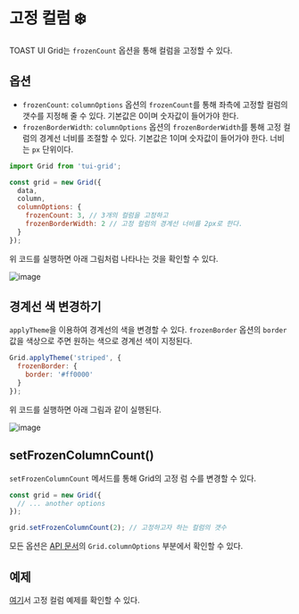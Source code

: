 # 고정 컬럼 ❄️

TOAST UI Grid는 `frozenCount` 옵션을 통해 컬럼을 고정할 수 있다. 

## 옵션

* `frozenCount`: `columnOptions` 옵션의 `frozenCount`를 통해 좌측에 고정할 컬럼의 갯수를 지정해 줄 수 있다. 기본값은 0이며 숫자값이 들어가야 한다.
* `frozenBorderWidth`: `columnOptions` 옵션의 `frozenBorderWidth`를 통해 고정 컬럼의 경계선 너비를 조절할 수 있다. 기본값은 1이며 숫자값이 들어가야 한다. 너비는 `px` 단위이다. 

```js
import Grid from 'tui-grid';

const grid = new Grid({
  data,
  column,
  columnOptions: {
    frozenCount: 3, // 3개의 컬럼을 고정하고
    frozenBorderWidth: 2 // 고정 컬럼의 경계선 너비를 2px로 한다.
  }
});
```

위 코드를 실행하면 아래 그림처럼 나타나는 것을 확인할 수 있다.

![image](https://user-images.githubusercontent.com/35371660/60934748-628a3e80-a302-11e9-8c41-b9bad694747a.png)

## 경계선 색 변경하기 

`applyTheme`을 이용하여 경계선의 색을 변경할 수 있다. `frozenBorder` 옵션의 `border`값을 색상으로 주면 원하는 색으로 경계선 색이 지정된다.

```js
Grid.applyTheme('striped', {
  frozenBorder: {
    border: '#ff0000'
  }
});
```

위 코드를 실행하면 아래 그림과 같이 실행된다.

![image](https://user-images.githubusercontent.com/35371660/60935380-a120f880-a304-11e9-9a37-6b5662430918.png)


## setFrozenColumnCount()

`setFrozenColumnCount` 메서드를 통해 Grid의 고정 럼 수를 변경할 수 있다.

```js
const grid = new Grid({
  // ... another options
});

grid.setFrozenColumnCount(2); // 고정하고자 하는 컬럼의 갯수
```

모든 옵션은 [API 문서](http://nhn.github.io/tui.grid/latest)의 `Grid.columnOptions` 부분에서 확인할 수 있다.

## 예제

[여기](http://nhn.github.io/tui.grid/latest/tutorial-example16-frozen-columns)서 고정 컬럼 예제를 확인할 수 있다.
